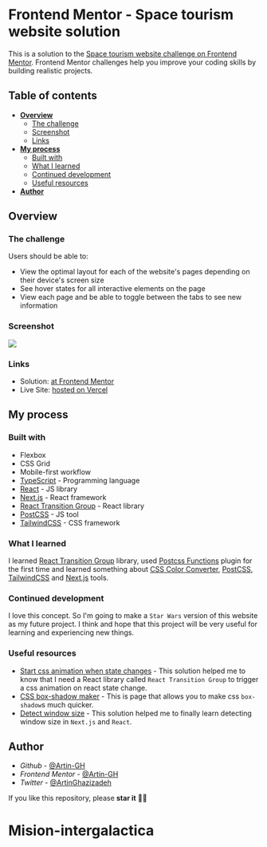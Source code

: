 # Frontend Mentor - Space tourism website solution

This is a solution to the [Space tourism website challenge on Frontend Mentor](https://www.frontendmentor.io/challenges/space-tourism-multipage-website-gRWj1URZ3). Frontend Mentor challenges help you improve your coding skills by building realistic projects. 

## Table of contents

- **[Overview](#overview)**
  - [The challenge](#the-challenge)
  - [Screenshot](#screenshot)
  - [Links](#links)
- **[My process](#my-process)**
  - [Built with](#built-with)
  - [What I learned](#what-i-learned)
  - [Continued development](#continued-development)
  - [Useful resources](#useful-resources)
- **[Author](#author)**

## Overview

### The challenge

Users should be able to:

- View the optimal layout for each of the website's pages depending on their device's screen size
- See hover states for all interactive elements on the page
- View each page and be able to toggle between the tabs to see new information

### Screenshot

![](./screenshots/Home%20page.png)


### Links

- Solution: [at Frontend Mentor](https://www.frontendmentor.io/solutions/space-tourism-website-with-nextjs-and-tailwindcss-qgIuCdMidQ)
- Live Site: [hosted on Vercel](https://space-tourism-website-murex.vercel.app)

## My process

### Built with

- Flexbox
- CSS Grid
- Mobile-first workflow
- [TypeScript](https://www.typescriptlang.org) - Programming language
- [React](https://reactjs.org/) - JS library
- [Next.js](https://nextjs.org/) - React framework
- [React Transition Group](https://www.npmjs.com/package/react-transition-group) - React library
- [PostCSS](https://postcss.org) - JS tool
- [TailwindCSS](https://tailwindcss.com) - CSS framework


### What I learned

I learned [React Transition Group](https://www.npmjs.com/package/react-transition-group) library, used [Postcss Functions](https://github.com/andyjansson/postcss-functions) plugin for the first time and learned something about [CSS Color Converter](https://www.npmjs.com/package/css-color-converter), [PostCSS](https://postcss.org), [TailwindCSS](https://tailwindcss.com) and [Next.js](https://nextjs.org) tools.

### Continued development

I love this concept. So I'm going to make a `Star Wars` version of this website as my future project. I think and hope that this project will be very useful for learning and experiencing new things.


### Useful resources

- [Start css animation when state changes](https://stackoverflow.com/a/52550256/16885853) - This solution helped me to know that I need a React library called `React Transition Group` to trigger a css animation on react state change.
- [CSS box-shadow maker](https://www.example.com) - This is page that allows you to make css `box-shadow`s much quicker.
- [Detect window size](https://stackoverflow.com/a/63408216) - This solution helped me to finally learn detecting window size in `Next.js` and `React`.


## Author

- _Github_ - [@Artin-GH](https://github.com/Artin-GH)
- _Frontend Mentor_ - [@Artin-GH](https://www.frontendmentor.io/profile/Artin-GH)
- _Twitter_ - [@ArtinGhazizadeh](https://twitter.com/ArtinGhazizadeh)

If you like this repository, please **star it** 💛✨
# Mision-intergalactica
